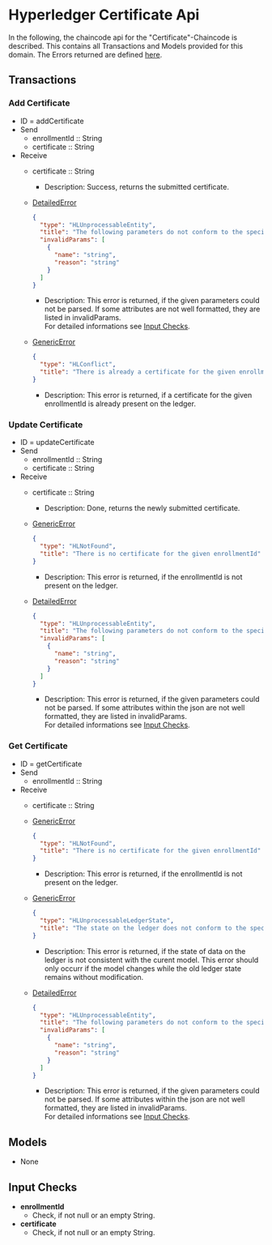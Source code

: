 # Hyperledger Certificate Api

In the following, the chaincode api for the "Certificate"-Chaincode is described.
This contains all Transactions and Models provided for this domain.
The Errors returned are defined [here](errors.md#Errors).

## Transactions

### Add Certificate
- ID = addCertificate
- Send
    - enrollmentId :: String
    - certificate :: String
- Receive
    - certificate :: String
      -  Description: Success, returns the submitted certificate.

    - [DetailedError](errors.md#DetailedError) 
      ```json
      {
        "type": "HLUnprocessableEntity",
        "title": "The following parameters do not conform to the specified format",
        "invalidParams": [
          {
            "name": "string",
            "reason": "string"
          }
        ]
      }
      ```
       - Description: This error is returned, if the given parameters could not be parsed. If some attributes are not well formatted, they are listed in invalidParams.  
       For detailed informations see [Input Checks](#Checks).

    - [GenericError](errors.md#GenericError) 
      ```json
      {
        "type": "HLConflict",
        "title": "There is already a certificate for the given enrollmentId",
      }
      ```
      - Description: This error is returned, if a certificate for the given enrollmentId is already present on the ledger.


### Update Certificate
- ID = updateCertificate
- Send
    - enrollmentId :: String
    - certificate :: String
- Receive
    - certificate :: String
      -  Description: Done, returns the newly submitted certificate.

    - [GenericError](errors.md#GenericError) 
      ```json
      {
        "type": "HLNotFound",
        "title": "There is no certificate for the given enrollmentId"
      }
      ```
      - Description: This error is returned, if the enrollmentId is not present on the ledger.

    - [DetailedError](errors.md#DetailedError) 
      ```json
      {
        "type": "HLUnprocessableEntity",
        "title": "The following parameters do not conform to the specified format",
        "invalidParams": [
          {
            "name": "string",
            "reason": "string"
          }
        ]
      }
      ```
      - Description: This error is returned, if the given parameters could not be parsed. If some attributes within the json are not well formatted, they are listed in invalidParams.  
      For detailed informations see [Input Checks](#Checks).

### Get Certificate
- ID = getCertificate
- Send
    - enrollmentId :: String
- Receive
    - certificate :: String

    - [GenericError](errors.md#GenericError) 
      ```json
      {
        "type": "HLNotFound",
        "title": "There is no certificate for the given enrollmentId"
      }
      ```
      - Description: This error is returned, if the enrollmentId is not present on the ledger.
    - [GenericError](errors.md#GenericError) 
      ```json
      {
        "type": "HLUnprocessableLedgerState",
        "title": "The state on the ledger does not conform to the specified format"
      }
      ```
      - Description: This error is returned, if the state of data on the ledger is not consistent with the curent model. This error should only occurr if the model changes while the old ledger state remains without modification.
    
    - [DetailedError](errors.md#DetailedError) 
      ```json
      {
        "type": "HLUnprocessableEntity",
        "title": "The following parameters do not conform to the specified format",
        "invalidParams": [
          {
            "name": "string",
            "reason": "string"
          }
        ]
      }
      ```
      - Description: This error is returned, if the given parameters could not be parsed. If some attributes within the json are not well formatted, they are listed in invalidParams.  
      For detailed informations see [Input Checks](#Checks).


## <a id="Models" />Models

- None

## <a id="Checks" />Input Checks
  - **enrollmentId**
    - Check, if not null or an empty String.
  - **certificate**
    - Check, if not null or an empty String.